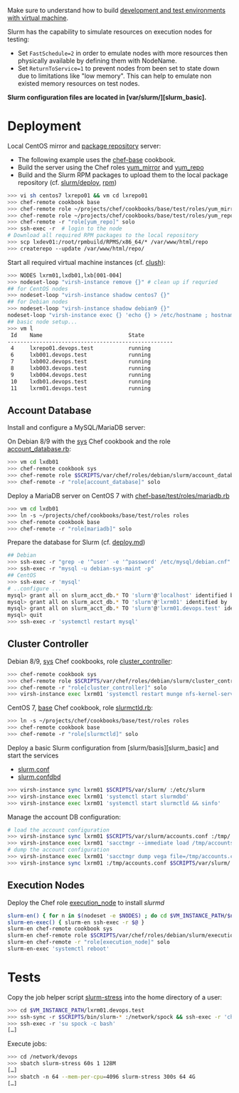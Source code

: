 
Make sure to understand how to build [development and test environments with virtual machine](../libvirt.md).

Slurm has the capability to simulate resources on execution nodes for testing:

* Set `FastSchedule=2` in order to emulate nodes with more resources then physically available by defining them with NodeName.
* Set `ReturnToService=1` to prevent nodes from been set to state down due to limitations like "low memory". This can help to emulate non existed memory resources on test nodes. 

**Slurm configuration files are located in [var/slurm/][slurm_basic].**

# Deployment

Local CentOS mirror and [package repository](../rpm.md) server:

* The following example uses the [chef-base](https://github.com/vpenso/chef-base) cookbook.
* Build the server using the Chef roles [yum_mirror](https://github.com/vpenso/chef-base/blob/master/test/roles/yum_mirror.rb) and [yum_repo](https://github.com/vpenso/chef-base/blob/master/test/roles/yum_repo.rb)
* Build and the Slurm RPM packages to upload them to the local package repository (cf. [slurm/deploy](deploy.md), [rpm](../rpm.md))

```bash
>>> vi sh centos7 lxrepo01 && vm cd lxrepo01
>>> chef-remote cookbook base
>>> chef-remote role ~/projects/chef/cookbooks/base/test/roles/yum_mirror.rb
>>> chef-remote role ~/projects/chef/cookbooks/base/test/roles/yum_repo.rb
>>> chef-remote -r "role[yum_repo]" solo
>>> ssh-exec -r  # login to the node
# Download all required RPM packages to the local repository
>>> scp lxdev01:/root/rpmbuild/RPMS/x86_64/* /var/www/html/repo
>>> createrepo --update /var/www/html/repo/
```

Start all required virtual machine instances (cf. [clush](../clush.md)):

```bash
>>> NODES lxrm01,lxdb01,lxb[001-004]
>>> nodeset-loop "virsh-instance remove {}" # clean up if requried
## for CentOS nodes
>>> nodeset-loop "virsh-instance shadow centos7 {}"
## for Debian nodes
>>> nodeset-loop "virsh-instance shadow debian9 {}"
nodeset-loop "virsh-instance exec {} 'echo {} > /etc/hostname ; hostname {} ; hostname -f'"
## basic node setup...
>>> vm l        
 Id    Name                           State
----------------------------------------------------
 4     lxrepo01.devops.test           running
 6     lxb001.devops.test             running
 7     lxb002.devops.test             running
 8     lxb003.devops.test             running
 9     lxb004.devops.test             running
 10    lxdb01.devops.test             running
 11    lxrm01.devops.test             running
```

## Account Database

Install and configure a MySQL/MariaDB server:

On Debian 8/9 with the [sys][sys] Chef cookbook and the role [account_database.rb](../../var/chef/roles/debian/slurm/account_database.rb):

```bash
>>> vm cd lxdb01
>>> chef-remote cookbook sys 
>>> chef-remote role $SCRIPTS/var/chef/roles/debian/slurm/account_database.rb
>>> chef-remote -r "role[account_database]" solo
```

Deploy a MariaDB server on CentOS 7 with [chef-base/test/roles/mariadb.rb](https://github.com/vpenso/chef-base/blob/master/test/roles/mariadb.rb)

```bash
>>> vm cd lxdb01
>>> ln -s ~/projects/chef/cookbooks/base/test/roles roles
>>> chef-remote cookbook base
>>> chef-remote -r "role[mariadb]" solo
```

Prepare the database for Slurm (cf. [deploy.md](deploy.md))

```bash
## Debian
>>> ssh-exec -r "grep -e '^user' -e '^password' /etc/mysql/debian.cnf"
>>> ssh-exec -r "mysql -u debian-sys-maint -p"
## CentOS
>>> ssh-exec -r 'mysql'
# ..configure ...
mysql> grant all on slurm_acct_db.* TO 'slurm'@'localhost' identified by '12345678' with grant option;
mysql> grant all on slurm_acct_db.* TO 'slurm'@'lxrm01' identified by '12345678' with grant option;
mysql> grant all on slurm_acct_db.* TO 'slurm'@'lxrm01.devops.test' identified by '12345678' with grant option;
mysql> quit
>>> ssh-exec -r 'systemctl restart mysql'
```

## Cluster Controller


Debian 8/9, [sys][sys] Chef cookbooks, role [cluster_controller][cluster_controller.rb]:

```bash
>>> chef-remote cookbook sys 
>>> chef-remote role $SCRIPTS/var/chef/roles/debian/slurm/cluster_controller.rb
>>> chef-remote -r "role[cluster_controller]" solo
>>> virsh-instance exec lxrm01 'systemctl restart munge nfs-kernel-server ; exportfs -r && exportfs'
```

CentOS 7, [base][base] Chef cookbook, role [slurmctld.rb](https://github.com/vpenso/chef-base/blob/master/test/roles/slurmctld.rb):

```bash
>>> ln -s ~/projects/chef/cookbooks/base/test/roles roles
>>> chef-remote cookbook base
>>> chef-remote -r "role[slurmctld]" solo
```


Deploy a basic Slurm configuration from [slurm/basis][slurm_basic] and start the services

* [slurm.conf](../../var/slurm/slurm.conf)
* [slurm.confdbd](../../var/slurm/slurmdbd.conf)

```bash
>>> virsh-instance sync lxrm01 $SCRIPTS/var/slurm/ :/etc/slurm
>>> virsh-instance exec lxrm01 'systemctl start slurmdbd'
>>> virsh-instance exec lxrm01 'systemctl start slurmctld && sinfo'
```

Manage the account DB configuration: 

```bash
# load the account configuration
>>> virsh-instance sync lxrm01 $SCRIPTS/var/slurm/accounts.conf :/tmp/
>>> virsh-instance exec lxrm01 'sacctmgr --immediate load /tmp/accounts.conf'
# dump the account configuration
>>> virsh-instance exec lxrm01 'sacctmgr dump vega file=/tmp/accounts.conf'
>>> virsh-instance sync lxrm01 :/tmp/accounts.conf $SCRIPTS/var/slurm/
```

## Execution Nodes

Deploy the Chef role [execution_node][execution_node.rb] to install _slurmd_

```bash
slurm-en() { for n in $(nodeset -e $NODES) ; do cd $VM_INSTANCE_PATH/$n ; $@ ; cd - >/dev/null ; done }
slurm-en-exec() { slurm-en ssh-exec -r $@ }
slurm-en chef-remote cookbook sys
slurm-en chef-remote role $SCRIPTS/var/chef/roles/debian/slurm/execution_node.rb
slurm-en chef-remote -r "role[execution_node]" solo
slurm-en-exec 'systemctl reboot'
```

# Tests

Copy the job helper script [slurm-stress][slurm_stress] into the home directory of a user:

```bash
>>> cd $VM_INSTANCE_PATH/lxrm01.devops.test 
>>> ssh-sync -r $SCRIPTS/bin/slurm-* :/network/spock && ssh-exec -r 'chown spock /network/spock/slurm*'
>>> ssh-exec -r 'su spock -c bash'
[…]
```

Execute jobs:

```bash
>>> cd /network/devops
>>> sbatch slurm-stress 60s 1 128M
[…]
>>> sbatch -n 64 --mem-per-cpu=4096 slurm-stress 300s 64 4G
[…]
```


[sys]: https://github.com/GSI-HPC/sys-chef-cookbook
[base]: https://github.com/vpenso/chef-base
[slurm_stress]: ../../bin/slurm-stress
[cluster_controller.rb]: ../../var/chef/roles/debian/slurm/cluster_controller.rb
[execution_node.rb]: ../../var/chef/roles/debian/slurm/execution_node.rb
